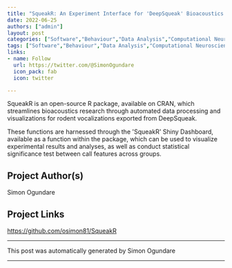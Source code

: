 ```yaml
---
title: "SqueakR: An Experiment Interface for 'DeepSqueak' Bioacoustics Research"
date: 2022-06-25
authors: ["admin"]
layout: post
categories: ["Software","Behaviour","Data Analysis","Computational Neuroscience"]
tags: ["Software","Behaviour","Data Analysis","Computational Neuroscience"]
links:
- name: Follow
  url: https://twitter.com/@SimonOgundare
  icon_pack: fab
  icon: twitter

---
```

SqueakR is an open-source R package, available on CRAN, which streamlines bioacoustics research through automated data processing and visualizations for rodent vocalizations exported from DeepSqueak.

These functions are harnessed through the 'SqueakR' Shiny Dashboard, available as a function within the package, which can be used to visualize experimental results and analyses, as well as conduct statistical significance test between call features across groups.
## Project Author(s)
Simon Ogundare
## Project Links
https://github.com/osimon81/SqueakR
***
This post was automatically generated by
Simon Ogundare
***
